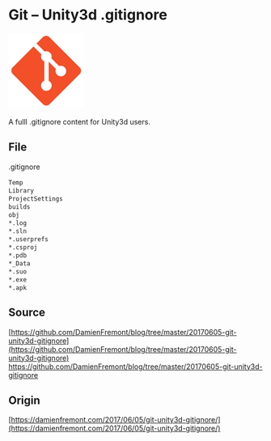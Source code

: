 Git – Unity3d .gitignore
======
 
![alt text](screenshots/170605123619812.png)
 
A fulll .gitignore content for Unity3d users.
 

 
## File
 
.gitignore
 
```
Temp
Library
ProjectSettings
builds
obj
*.log
*.sln
*.userprefs
*.csproj
*.pdb
*_Data
*.suo
*.exe
*.apk
```
 
## Source
 
[https://github.com/DamienFremont/blog/tree/master/20170605-git-unity3d-gitignore](https://github.com/DamienFremont/blog/tree/master/20170605-git-unity3d-gitignore)
https://github.com/DamienFremont/blog/tree/master/20170605-git-unity3d-gitignore
 
 
## Origin
[https://damienfremont.com/2017/06/05/git-unity3d-gitignore/](https://damienfremont.com/2017/06/05/git-unity3d-gitignore/)
 
